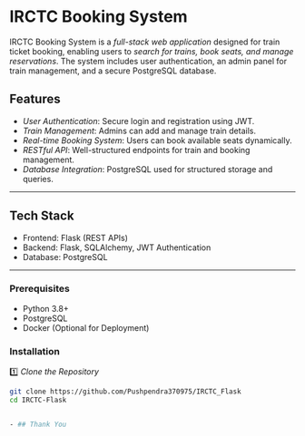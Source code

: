 #  IRCTC Booking System

IRCTC Booking System is a *full-stack web application* designed for train ticket booking, enabling users to *search for trains, book seats, and manage reservations*. The system includes user authentication, an admin panel for train management, and a secure PostgreSQL database.

##  Features

- *User Authentication*: Secure login and registration using JWT.
- *Train Management*: Admins can add and manage train details.
- *Real-time Booking System*: Users can book available seats dynamically.
- *RESTful API*: Well-structured endpoints for train and booking management.
- *Database Integration*: PostgreSQL used for structured storage and queries.


---

##  Tech Stack

- Frontend: Flask (REST APIs)
- Backend: Flask, SQLAlchemy, JWT Authentication
- Database: PostgreSQL


---



###  Prerequisites

- Python 3.8+
- PostgreSQL
- Docker (Optional for Deployment)



###  Installation

1️⃣ *Clone the Repository*  
```bash
git clone https://github.com/Pushpendra370975/IRCTC_Flask
cd IRCTC-Flask


- ## Thank You
